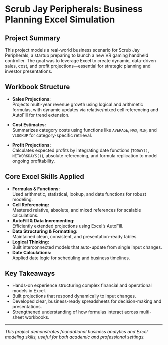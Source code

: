 # Scrub Jay Peripherals: Business Planning Excel Simulation

## Project Summary
This project models a real-world business scenario for Scrub Jay Peripherals, a startup preparing to launch a new VR gaming handheld controller. The goal was to leverage Excel to create dynamic, data-driven sales, cost, and profit projections—essential for strategic planning and investor presentations.

## Workbook Structure

- **Sales Projections:**  
  Projects multi-year revenue growth using logical and arithmetic formulas, with dynamic updates via relative/mixed cell referencing and AutoFill for trend extension.

- **Cost Estimates:**  
  Summarizes category costs using functions like `AVERAGE`, `MAX`, `MIN`, and `VLOOKUP` for category-specific retrieval.

- **Profit Projections:**  
  Calculates expected profits by integrating date functions (`TODAY()`, `NETWORKDAYS()`), absolute referencing, and formula replication to model ongoing profitability.

## Core Excel Skills Applied

- **Formulas & Functions:**  
  Used arithmetic, statistical, lookup, and date functions for robust modeling.
- **Cell Referencing:**  
  Mastered relative, absolute, and mixed references for scalable calculations.
- **AutoFill & Data Incrementing:**  
  Efficiently extended projections using Excel’s AutoFill.
- **Data Structuring & Formatting:**  
  Maintained clean, consistent, and presentation-ready tables.
- **Logical Thinking:**  
  Built interconnected models that auto-update from single input changes.
- **Date Calculations:**  
  Applied date logic for scheduling and business timelines.

## Key Takeaways

- Hands-on experience structuring complex financial and operational models in Excel.
- Built projections that respond dynamically to input changes.
- Developed clear, business-ready spreadsheets for decision-making and presentations.
- Strengthened understanding of how formulas interact across multi-sheet workbooks.

---

*This project demonstrates foundational business analytics and Excel modeling skills, useful for both academic and professional settings.*
